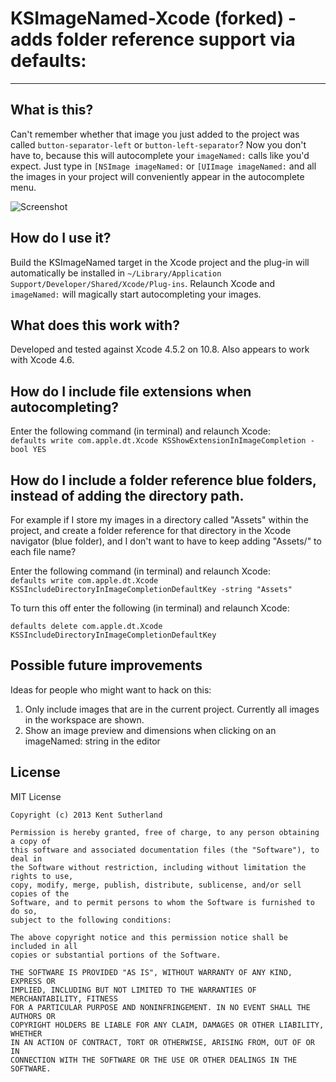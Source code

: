 # KSImageNamed-Xcode (forked) - adds folder reference support via defaults:
---

## What is this?

Can't remember whether that image you just added to the project was called `button-separator-left` or `button-left-separator`? Now you don't have to, because this will autocomplete your `imageNamed:` calls like you'd expect. Just type in `[NSImage imageNamed:` or `[UIImage imageNamed:` and all the images in your project will conveniently appear in the autocomplete menu.

![Screenshot](https://raw.github.com/ksuther/KSImageNamed-Xcode/master/screenshot.png)

## How do I use it?

Build the KSImageNamed target in the Xcode project and the plug-in will automatically be installed in `~/Library/Application Support/Developer/Shared/Xcode/Plug-ins`. Relaunch Xcode and `imageNamed:` will magically start autocompleting your images.

## What does this work with?

Developed and tested against Xcode 4.5.2 on 10.8. Also appears to work with Xcode 4.6.

## How do I include file extensions when autocompleting?

Enter the following command \(in terminal\) and relaunch Xcode:  
`defaults write com.apple.dt.Xcode KSShowExtensionInImageCompletion -bool YES`

## How do I include a folder reference blue folders, instead of adding the directory path.   

For example if I store my images in a directory called "Assets" within the project, and create a folder reference for that directory in the Xcode navigator \(blue folder\), and I don't want to have to keep adding "Assets/" to each file name?

Enter the following command \(in terminal\) and relaunch Xcode:  
`defaults write com.apple.dt.Xcode KSSIncludeDirectoryInImageCompletionDefaultKey -string "Assets"`

To turn this off enter the following \(in terminal\) and relaunch Xcode:

`defaults delete com.apple.dt.Xcode KSSIncludeDirectoryInImageCompletionDefaultKey`

## Possible future improvements

Ideas for people who might want to hack on this:

1. Only include images that are in the current project. Currently all images in the workspace are shown.
2. Show an image preview and dimensions when clicking on an imageNamed: string in the editor

## License

MIT License

    Copyright (c) 2013 Kent Sutherland
    
    Permission is hereby granted, free of charge, to any person obtaining a copy of
    this software and associated documentation files (the "Software"), to deal in
    the Software without restriction, including without limitation the rights to use,
    copy, modify, merge, publish, distribute, sublicense, and/or sell copies of the
    Software, and to permit persons to whom the Software is furnished to do so,
    subject to the following conditions:
    
    The above copyright notice and this permission notice shall be included in all
    copies or substantial portions of the Software.
    
    THE SOFTWARE IS PROVIDED "AS IS", WITHOUT WARRANTY OF ANY KIND, EXPRESS OR
    IMPLIED, INCLUDING BUT NOT LIMITED TO THE WARRANTIES OF MERCHANTABILITY, FITNESS
    FOR A PARTICULAR PURPOSE AND NONINFRINGEMENT. IN NO EVENT SHALL THE AUTHORS OR
    COPYRIGHT HOLDERS BE LIABLE FOR ANY CLAIM, DAMAGES OR OTHER LIABILITY, WHETHER
    IN AN ACTION OF CONTRACT, TORT OR OTHERWISE, ARISING FROM, OUT OF OR IN
    CONNECTION WITH THE SOFTWARE OR THE USE OR OTHER DEALINGS IN THE SOFTWARE.
